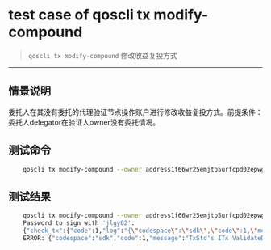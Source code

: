 # test case of qoscli tx modify-compound

> `qoscli tx modify-compound` 修改收益复投方式

---

## 情景说明

委托人在其没有委托的代理验证节点操作账户进行修改收益复投方式。前提条件：委托人delegator在验证人owner没有委托情况。

## 测试命令

```bash
    qoscli tx modify-compound --owner address1f66wr25emjtp5urfcpd02epwg5ply3xzcv2u20 --delegator jlgy02 --compound true
```

## 测试结果

```bash
    qoscli tx modify-compound --owner address1f66wr25emjtp5urfcpd02epwg5ply3xzcv2u20 --delegator jlgy02 --compound
    Password to sign with 'jlgy02':
    {"check_tx":{"code":1,"log":"{\"codespace\":\"sdk\",\"code\":1,\"message\":\"TxStd's ITx ValidateData error:  ERROR:\\nCodespace: stake\\nCode: 501\\nMessage: \\\"delegator not delegate the owner's validator\\\"\\n\"}","gasWanted":"100000","gasUsed":"3687"},"deliver_tx":{},"hash":"DE85BB5C30196720AF5DC3CBDF4A0913777F09619B94FF17EA5D817BF46BF408","height":"0"}
    ERROR: {"codespace":"sdk","code":1,"message":"TxStd's ITx ValidateData error:  ERROR:\nCodespace: stake\nCode: 501\nMessage: \"delegator not delegate the owner's validator\"\n"}

```

